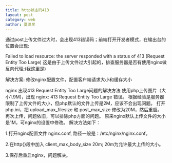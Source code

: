 ```yaml
---
title: http状态码413
layout: post
category: web
author: 夏泽民
---
```

通过post上传文件过大时，会出现413错误码；前端打开开发者模式，在输出台的位置会出现:

Failed to load resource: the server responded with a status of 413 (Request Entity Too Large)
这是由于上传文件过大引起的，排查服务器是否有使用nginx做反向代理;(我这里是)

解决方案:
修改nginx配置文件，配置客户端请求大小和缓存大小
<!-- more -->
nginx 出现413 Request Entity Too Large问题的解决方法
使用php上传图片（大小1.9M)，出现 nginx: 413 Request Entity Too Large 错误。
根据经验是服务器限制了上传文件的大小，但php默认的文件上传是2M，应该不会出现问题。
打开php.ini，把 upload_max_filesize 和 post_max_size 修改为20M，然后重启。
再次上传，问题依旧，可以排除php方面的问题。
原来nginx默认上传文件的大小是1M，可nginx的设置中修改。
解决方法如下：

1.打开nginx配置文件 nginx.conf, 路径一般是：/etc/nginx/nginx.conf。

2.在http{}段中加入 client_max_body_size 20m; 20m为允许最大上传的大小。

3.保存后重启nginx，问题解决。
